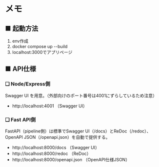 # メモ

## ■ 起動方法

1. env作成
1. docker compose up --build
1. localhost:3000でアプリページ


## ■ API仕様

### ❑ Node/Express側

Swagger UI を用意。（外部向けのポート番号は4001にずらしているため注意）

- http://localhost:4001 （Swagger UI）


### ❑ Fast API側

FastAPI（pipeline側）は標準でSwagger UI（/docs）とReDoc（/redoc）、OpenAPI JSON（/openapi.json）を自動で提供する。

- http://localhost:8000/docs （Swagger UI）
- http://localhost:8000/redoc （ReDoc）
- http://localhost:8000/openapi.json （OpenAPI仕様JSON）

